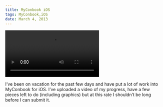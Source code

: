 ```yaml
---
title: MyConbook iOS
tags: MyConbook,iOS
date: March 4, 2013
---
```

<video src="assets/2013-03-04-myconbook-ios.mp4"></video>

I’ve been on vacation for the past few days and have put a lot of work into MyConbook for iOS. I’ve uploaded a video of my progress, have a few pieces left to do (including graphics) but at this rate I shouldn’t be long before I can submit it.
